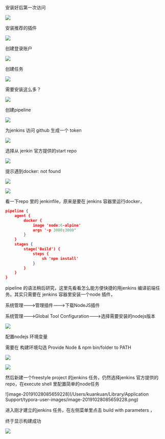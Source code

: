 

安装好后第一次访问

![](http://tchuang.oss-cn-chengdu.aliyuncs.com/2019-10-27-161148.jpg)

安装推荐的插件

![](http://tchuang.oss-cn-chengdu.aliyuncs.com/2019-10-27-161148.jpg)

创建登录账户

![](http://tchuang.oss-cn-chengdu.aliyuncs.com/2019-10-27-image-20191018095752340.png)

创建任务

![](http://tchuang.oss-cn-chengdu.aliyuncs.com/2019-10-24-025509.jpg)



需要安装这么多？

![](http://tchuang.oss-cn-chengdu.aliyuncs.com/2019-10-24-031513.jpg)



创建pipeline

![](http://tchuang.oss-cn-chengdu.aliyuncs.com/2019-10-24-090633.jpg)

为jenkins 访问 github 生成一个 token

![](http://tchuang.oss-cn-chengdu.aliyuncs.com/2019-10-27-image-20191024170932236.png)

选择从 jenkin 官方提供的start repo

![](http://tchuang.oss-cn-chengdu.aliyuncs.com/2019-10-27-image-20191024171040802.png)

提示遇到docker: not found

![](http://tchuang.oss-cn-chengdu.aliyuncs.com/2019-10-24-095739.jpg)

![](http://tchuang.oss-cn-chengdu.aliyuncs.com/2019-10-25-021617.jpg)

看一下repo 里的 jenkinfile，原来是要在 jenkins 容器里运行docker，

```json
pipeline {
    agent {
        docker {
            image 'node:6-alpine' 
            args '-p 3000:3000' 
        }
    }
    stages {
        stage('Build') { 
            steps {
                sh 'npm install' 
            }
        }
    }
}
```

pipeline 的语法稍后研究，这里先看看怎么能方便快捷的用jenkins 编译前端任务。其实只需要在 jenkins 容器里安装一个node 插件，

系统管理--->管理插件--->下载NodeJS插件

系统管理--->Global Tool Configuration--->选择需要安装的nodejs版本

![](http://tchuang.oss-cn-chengdu.aliyuncs.com/2019-10-25-024848.jpg)

配置nodejs 环境变量

需要在 构建环境勾选 Provide Node & npm bin/folder to PATH

![](http://tchuang.oss-cn-chengdu.aliyuncs.com/2019-10-28-005459.jpg)

![](http://tchuang.oss-cn-chengdu.aliyuncs.com/2019-10-25-025146.jpg)



然后新建一个freestyle project 的jenkins 任务，仍然选择jenkins 官方提供的repo，在execute shell 里配置简单的node任务

![image-20191028085659228](/Users/kuankuan/Library/Application Support/typora-user-images/image-20191028085659228.png)

进入刚才建立的jenkins 任务，在左侧菜单里点击 build with parameters ，

终于显示构建成功

![](http://tchuang.oss-cn-chengdu.aliyuncs.com/2019-10-27-image-20191025105754597.png)